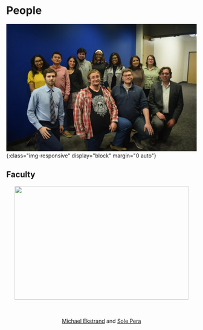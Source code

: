 # People

![piret_group_pic](../images/piret_group_pic.jpg ){:class="img-responsive" display="block" margin="0 auto"}


## Faculty





<div>  
<p align="center">
  <img width="460" height="300" src="http://www.fillmurray.com/460/300">
</p>
<br>
<p align="center"><a href = "https://md.ekstrandom.net/">Michael Ekstrand</a> and  <a href ="https://solepera.github.io/">Sole Pera</a></p>  
</div>